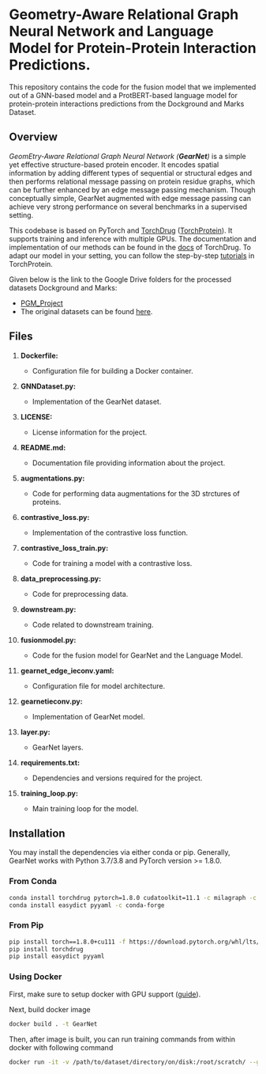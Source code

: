 # Geometry-Aware Relational Graph Neural Network  and Language Model for Protein-Protein Interaction Predictions. 

This repository contains the code for the fusion model that we implemented out of a GNN-based model and a ProtBERT-based language model for protein-protein interactions predictions from the Dockground and Marks Dataset.

## Overview

*GeomEtry-Aware Relational Graph Neural Network (**GearNet**)* is a simple yet effective structure-based protein encoder. 
It encodes spatial information by adding different types of sequential or structural edges and then performs relational message passing on protein residue graphs, which can be further enhanced by an edge message passing mechanism.
Though conceptually simple, GearNet augmented with edge message passing can achieve very strong performance on several benchmarks in a supervised setting.

This codebase is based on PyTorch and [TorchDrug] ([TorchProtein](https://torchprotein.ai)). 
It supports training and inference with multiple GPUs.
The documentation and implementation of our methods can be found in the [docs](https://torchdrug.ai/docs/) of TorchDrug.
To adapt our model in your setting, you can follow the step-by-step [tutorials](https://torchprotein.ai/tutorials) in TorchProtein.

[TorchDrug]: https://github.com/DeepGraphLearning/torchdrug

Given below is the link to the Google Drive folders for the processed datasets Dockground and Marks:

- [PGM_Project](https://drive.google.com/drive/folders/1hyxq0uGVqJnmXYsmbA0sJG01SXpG8Q0i?usp=drive_link)
- The original datasets can be found [here](https://figshare.scilifelab.se/articles/dataset/Data_and_most_relevant_results_for_the_FoldDock_project/16866202/1).

## Files

1. **Dockerfile:**
   - Configuration file for building a Docker container.

2. **GNNDataset.py:**
   - Implementation of the GearNet dataset.

3. **LICENSE:**
   - License information for the project.

4. **README.md:**
   - Documentation file providing information about the project.

5. **augmentations.py:**
   - Code for performing data augmentations for the 3D strctures of proteins.

6. **contrastive_loss.py:**
   - Implementation of the contrastive loss function.

7. **contrastive_loss_train.py:**
   - Code for training a model with a contrastive loss.

8. **data_preprocessing.py:**
   - Code for preprocessing data.

9. **downstream.py:**
   - Code related to downstream training.

10. **fusionmodel.py:**
    - Code for the fusion model for GearNet and the Language Model.

11. **gearnet_edge_ieconv.yaml:**
    - Configuration file for model architecture.

12. **gearnetieconv.py:**
    - Implementation of GearNet model.

13. **layer.py:**
    - GearNet layers.

14. **requirements.txt:**
    - Dependencies and versions required for the project.

15. **training_loop.py:**
    - Main training loop for the model.

## Installation

You may install the dependencies via either conda or pip. Generally, GearNet works
with Python 3.7/3.8 and PyTorch version >= 1.8.0.

### From Conda

```bash
conda install torchdrug pytorch=1.8.0 cudatoolkit=11.1 -c milagraph -c pytorch-lts -c pyg -c conda-forge
conda install easydict pyyaml -c conda-forge
```

### From Pip

```bash
pip install torch==1.8.0+cu111 -f https://download.pytorch.org/whl/lts/1.8/torch_lts.html
pip install torchdrug
pip install easydict pyyaml
```

### Using Docker

First, make sure to setup docker with GPU support ([guide](https://docs.nvidia.com/datacenter/cloud-native/container-toolkit/install-guide.html)).

Next, build docker image

```bash
docker build . -t GearNet
```

Then, after image is built, you can run training commands from within docker with following command

```bash
docker run -it -v /path/to/dataset/directory/on/disk:/root/scratch/ --gpus all GearNet bash
```
